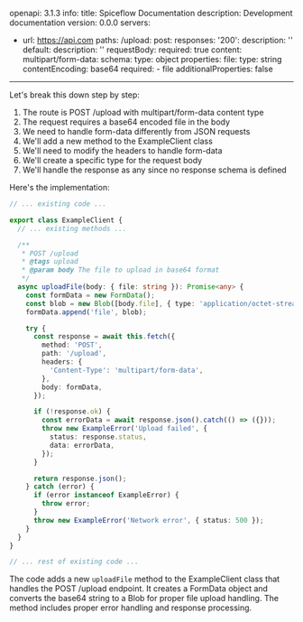 openapi: 3.1.3
info:
  title: Spiceflow Documentation
  description: Development documentation
  version: 0.0.0
servers:
  - url: https://api.com
paths:
  /upload:
    post:
      responses:
        '200':
          description: ''
        default:
          description: ''
      requestBody:
        required: true
        content:
          multipart/form-data:
            schema:
              type: object
              properties:
                file:
                  type: string
                  contentEncoding: base64
              required:
                - file
              additionalProperties: false

---
Let's break this down step by step:

1. The route is POST /upload with multipart/form-data content type
2. The request requires a base64 encoded file in the body
3. We need to handle form-data differently from JSON requests
4. We'll add a new method to the ExampleClient class
5. We'll need to modify the headers to handle form-data
6. We'll create a specific type for the request body
7. We'll handle the response as any since no response schema is defined

Here's the implementation:

```typescript:client.ts
// ... existing code ...

export class ExampleClient {
  // ... existing methods ...

  /**
   * POST /upload
   * @tags upload
   * @param body The file to upload in base64 format
   */
  async uploadFile(body: { file: string }): Promise<any> {
    const formData = new FormData();
    const blob = new Blob([body.file], { type: 'application/octet-stream' });
    formData.append('file', blob);

    try {
      const response = await this.fetch({
        method: 'POST',
        path: '/upload',
        headers: {
          'Content-Type': 'multipart/form-data',
        },
        body: formData,
      });

      if (!response.ok) {
        const errorData = await response.json().catch(() => ({}));
        throw new ExampleError('Upload failed', {
          status: response.status,
          data: errorData,
        });
      }

      return response.json();
    } catch (error) {
      if (error instanceof ExampleError) {
        throw error;
      }
      throw new ExampleError('Network error', { status: 500 });
    }
  }
}

// ... rest of existing code ...
```

The code adds a new `uploadFile` method to the ExampleClient class that handles the POST /upload endpoint. It creates a FormData object and converts the base64 string to a Blob for proper file upload handling. The method includes proper error handling and response processing.